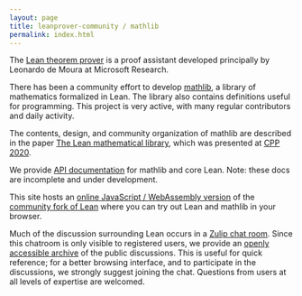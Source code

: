 ```yaml
---
layout: page
title: leanprover-community / mathlib
permalink: index.html
---
```


The [Lean theorem prover](https://leanprover.github.io) is a proof assistant developed principally
by Leonardo de Moura at Microsoft Research.

There has been a community effort to develop [mathlib](https://github.com/leanprover-community/mathlib), a
library of mathematics formalized in Lean. The library also contains definitions useful for
programming. This project is very active, with many regular contributors and daily activity.

The contents, design, and community organization of mathlib are described in the paper [The Lean mathematical library](papers/mathlib-paper.pdf), which was presented at [CPP 2020](https://popl20.sigplan.org/home/CPP-2020).

We provide [API documentation](mathlib_docs/) for mathlib and core Lean. Note: these docs are incomplete and under development.

This site hosts an [online JavaScript / WebAssembly version](lean-web-editor/) of the [community fork of Lean](https://github.com/leanprover-community/lean) where you can try out Lean and mathlib in your browser.

Much of the discussion surrounding Lean occurs in a [Zulip chat room](https://leanprover.zulipchat.com).
Since this chatroom is only visible to registered users, we provide an
[openly accessible archive](archive/) of the public discussions. This is useful for quick
reference; for a better browsing interface, and to participate in the discussions, we strongly
suggest joining the chat. Questions from users at all levels of expertise are welcomed.
